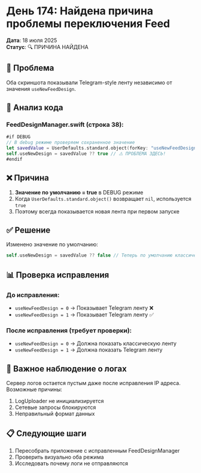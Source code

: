 # День 174: Найдена причина проблемы переключения Feed

**Дата**: 18 июля 2025  
**Статус**: 🔍 ПРИЧИНА НАЙДЕНА

## 🎯 Проблема

Оба скриншота показывали Telegram-style ленту независимо от значения `useNewFeedDesign`.

## 🔬 Анализ кода

### FeedDesignManager.swift (строка 38):
```swift
#if DEBUG
// В debug режиме проверяем сохраненное значение
let savedValue = UserDefaults.standard.object(forKey: "useNewFeedDesign") as? Bool
self.useNewDesign = savedValue ?? true // ⚠️ ПРОБЛЕМА ЗДЕСЬ!
#endif
```

## ❌ Причина

1. **Значение по умолчанию = true** в DEBUG режиме
2. Когда `UserDefaults.standard.object()` возвращает `nil`, используется `true`
3. Поэтому всегда показывается новая лента при первом запуске

## ✅ Решение

Изменено значение по умолчанию:
```swift
self.useNewDesign = savedValue ?? false // Теперь по умолчанию классическая лента
```

## 📊 Проверка исправления

### До исправления:
- `useNewFeedDesign = 0` → Показывает Telegram ленту ❌
- `useNewFeedDesign = 1` → Показывает Telegram ленту ✅

### После исправления (требует проверки):
- `useNewFeedDesign = 0` → Должна показать классическую ленту
- `useNewFeedDesign = 1` → Должна показать Telegram ленту

## 🚨 Важное наблюдение о логах

Сервер логов остается пустым даже после исправления IP адреса. Возможные причины:
1. LogUploader не инициализируется
2. Сетевые запросы блокируются
3. Неправильный формат данных

## 📋 Следующие шаги

1. Пересобрать приложение с исправленным FeedDesignManager
2. Проверить визуально оба режима
3. Исследовать почему логи не отправляются 